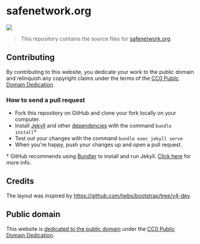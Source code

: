 # safenetwork.org

[![](https://img.shields.io/badge/freenode-%23safenetwork-blue.svg?style=flat-square)](https://kiwiirc.com/client/irc.freenode.net/safenetwork)

> This repository contains the source files for [safenetwork.org](https://safenetwork.org).

## Contributing

By contributing to this website, you dedicate your work to the public domain and relinquish any copyright claims under the terms of the [CC0 Public Domain Dedication](https://creativecommons.org/publicdomain/zero/1.0/).

### How to send a pull request

- Fork this repository on GitHub and clone your fork locally on your computer.
- Install [Jekyll](https://jekyllrb.com/) and other [dependencies](https://pages.github.com/versions/) with the command `bundle install`*
- Test out your changes with the command `bundle exec jekyll serve`
- When you're happy, push your changes up and open a pull request.

\* GitHub recommends using [Bundler](https://bundler.io/) to install and run Jekyll. [Click here](https://help.github.com/articles/setting-up-your-github-pages-site-locally-with-jekyll/#requirements) for more info.

## Credits

The layout was inspired by https://github.com/twbs/bootstrap/tree/v4-dev.

## Public domain

This website is [dedicated to the public domain](https://github.com/safenetwork/safenetwork.org/blob/gh-pages/LICENSE.md) under the [CC0 Public Domain Dedication](https://creativecommons.org/publicdomain/zero/1.0/).
